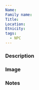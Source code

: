 ```yaml
---
Name: 
Family name: 
Title: 
Location: 
Etnicity: 
tags:
  - NPC
---
```



### Description


### Image


### Notes
